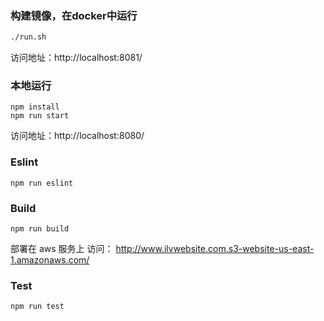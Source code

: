 ### 构建镜像，在docker中运行

```bash
./run.sh
```
访问地址：http://localhost:8081/

### 本地运行

```
npm install
npm run start
```
访问地址：http://localhost:8080/

### Eslint

```
npm run eslint
```

### Build

```
npm run build
```


部署在 aws 服务上 访问： http://www.ilvwebsite.com.s3-website-us-east-1.amazonaws.com/

### Test

```
npm run test
```
